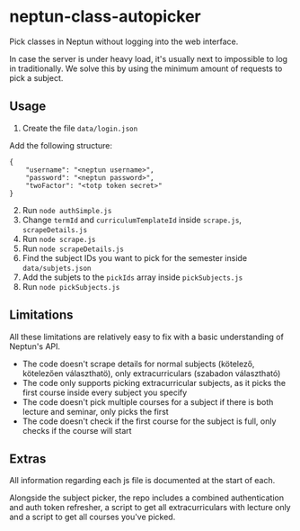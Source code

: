 # neptun-class-autopicker

Pick classes in Neptun without logging into the web interface.

In case the server is under heavy load, it's usually next to impossible to log in traditionally. We solve this by using the minimum amount of requests to pick a subject.

## Usage

1. Create the file `data/login.json`

Add the following structure:

```
{
    "username": "<neptun username>",
    "password": "<neptun password>",
    "twoFactor": "<totp token secret>"
}
```

2. Run `node authSimple.js`
3. Change  `termId` and `curriculumTemplateId` inside `scrape.js`, `scrapeDetails.js`
4. Run `node scrape.js`
5. Run `node scrapeDetails.js`
6. Find the subject IDs you want to pick for the semester inside `data/subjets.json`
7. Add the subjets to the `pickIds` array inside `pickSubjects.js`
8. Run `node pickSubjects.js`

## Limitations

All these limitations are relatively easy to fix with a basic understanding of Neptun's API.

- The code doesn't scrape details for normal subjects (kötelező, kötelezően választhatö), only extracurriculars (szabadon választható)
- The code only supports picking extracurricular subjects, as it picks the first course inside every subject you specify
- The code doesn't pick multiple courses for a subject if there is both lecture and seminar, only picks the first
- The code doesn't check if the first course for the subject is full, only checks if the course will start

## Extras

All information regarding each js file is documented at the start of each.

Alongside the subject picker, the repo includes a combined authentication and auth token refresher, a script to get all extracurriculars with lecture only and a script to get all courses you've picked.